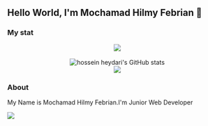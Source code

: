 ## Hello World, I'm Mochamad Hilmy Febrian 👋

<h3> My stat </h3>
<p align="center"><img src="https://www.codewars.com/users/Hilll19/badges/large"/><br /><br />
  <img src="https://github-readme-stats.vercel.app/api?username=Hilll19&show_icons=true&include_all_commits&theme=monokai" alt="hossein heydari's GitHub stats" /><br />
  <align="center"><img src="https://github-readme-streak-stats.herokuapp.com/?user=Hilll19&theme=monokai"/>
</p>
<h3>About</h3>
<p>My Name is Mochamad Hilmy Febrian.I'm Junior Web Developer</p>
<p>
  <align="center"><img src="https://github-readme-stats.vercel.app/api/top-langs/?username=Hilll19&layout=compact&theme=monokai&langs_count=12"/><br />
</P>
<!--
**Hilll19/Hilll19** is a ✨ _special_ ✨ repository because its `README.md` (this file) appears on your GitHub profile.

Here are some ideas to get you started:

- 🔭 I’m currently working on ...
- 🌱 I’m currently learning ...
- 👯 I’m looking to collaborate on ...
- 🤔 I’m looking for help with ...
- 💬 Ask me about ...
- 📫 How to reach me: ...
- 😄 Pronouns: ...
- ⚡ Fun fact: ...
-->
